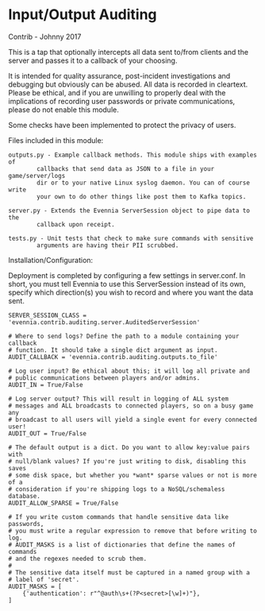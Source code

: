 # Input/Output Auditing

Contrib - Johnny 2017

This is a tap that optionally intercepts all data sent to/from clients and the 
server and passes it to a callback of your choosing.

It is intended for quality assurance, post-incident investigations and debugging 
but obviously can be abused. All data is recorded in cleartext. Please 
be ethical, and if you are unwilling to properly deal with the implications of 
recording user passwords or private communications, please do not enable
this module.

Some checks have been implemented to protect the privacy of users.


Files included in this module:

    outputs.py - Example callback methods. This module ships with examples of
            callbacks that send data as JSON to a file in your game/server/logs 
            dir or to your native Linux syslog daemon. You can of course write 
            your own to do other things like post them to Kafka topics.
    
    server.py - Extends the Evennia ServerSession object to pipe data to the
            callback upon receipt.
	
	tests.py - Unit tests that check to make sure commands with sensitive
	        arguments are having their PII scrubbed.
	

Installation/Configuration:

Deployment is completed by configuring a few settings in server.conf. In short,
you must tell Evennia to use this ServerSession instead of its own, specify
which direction(s) you wish to record and where you want the data sent.

    SERVER_SESSION_CLASS = 'evennia.contrib.auditing.server.AuditedServerSession'
    
    # Where to send logs? Define the path to a module containing your callback
    # function. It should take a single dict argument as input.
    AUDIT_CALLBACK = 'evennia.contrib.auditing.outputs.to_file'
    
    # Log user input? Be ethical about this; it will log all private and 
    # public communications between players and/or admins.
    AUDIT_IN = True/False
    
    # Log server output? This will result in logging of ALL system
    # messages and ALL broadcasts to connected players, so on a busy game any
    # broadcast to all users will yield a single event for every connected user!
    AUDIT_OUT = True/False
    
    # The default output is a dict. Do you want to allow key:value pairs with
    # null/blank values? If you're just writing to disk, disabling this saves 
    # some disk space, but whether you *want* sparse values or not is more of a 
    # consideration if you're shipping logs to a NoSQL/schemaless database.
    AUDIT_ALLOW_SPARSE = True/False
    
    # If you write custom commands that handle sensitive data like passwords, 
    # you must write a regular expression to remove that before writing to log.
    # AUDIT_MASKS is a list of dictionaries that define the names of commands 
    # and the regexes needed to scrub them.
    #
    # The sensitive data itself must be captured in a named group with a
    # label of 'secret'.
    AUDIT_MASKS = [
        {'authentication': r"^@auth\s+(?P<secret>[\w]+)"},
    ]
